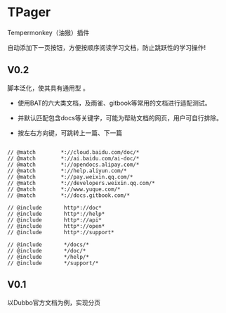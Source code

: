 # TPager
Tempermonkey（油猴）插件

自动添加下一页按钮，方便按顺序阅读学习文档，防止跳跃性的学习操作!



## V0.2
脚本泛化，使其具有通用型 。

 - 使用BAT的六大类文档，及雨雀、gitbook等常用的文档进行适配测试。

 - 并默认匹配包含docs等关键字，可能为帮助文档的网页，用户可自行排除。

 - 按左右方向键，可跳转上一篇、下一篇

```

// @match        *://cloud.baidu.com/doc/*
// @match        *://ai.baidu.com/ai-doc/*
// @match        *://opendocs.alipay.com/*
// @match        *://help.aliyun.com/*
// @match        *://pay.weixin.qq.com/*
// @match        *://developers.weixin.qq.com/*
// @match        *://www.yuque.com/*
// @match        *://docs.gitbook.com/*

// @include       http*://doc*
// @include       http*://help*
// @include       http*://api*
// @include       http*://open*
// @include       http*://support*

// @include       */docs/*
// @include       */doc/*
// @include       */help/*
// @include       */support/*

```

## V0.1
以Dubbo官方文档为例，实现分页
